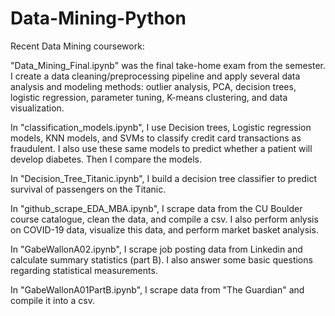 # Data-Mining-Python
Recent Data Mining coursework:  

"Data_Mining_Final.ipynb" was the final take-home exam from the semester. I create a data cleaning/preprocessing pipeline and apply several data analysis and modeling methods: outlier analysis, PCA, decision trees, logistic regression, parameter tuning, K-means clustering, and data visualization. 

In "classification_models.ipynb", I use Decision trees, Logistic regression models, KNN models, and SVMs to classify credit card transactions as fraudulent. I also use these same models to predict whether a patient will develop diabetes. Then I compare the models. 

In "Decision_Tree_Titanic.ipynb", I build a decision tree classifier to predict survival of passengers on the Titanic.

In "github_scrape_EDA_MBA.ipynb", I scrape data from the CU Boulder course catalogue, clean the data, and compile a csv. I also perform anlysis on COVID-19 data, visualize this data, and perform market basket analysis.  

In "GabeWallonA02.ipynb", I scrape job posting data from Linkedin and calculate summary statistics (part B). I also answer some basic questions regarding statistical measurements.     

In "GabeWallonA01PartB.ipynb", I scrape data from "The Guardian" and compile it into a csv.  

